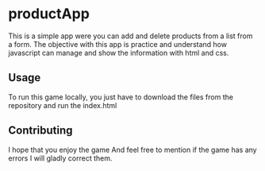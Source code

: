 # productApp

This is a simple app were you can add and delete products from a list from a form. The objective with this app is practice and understand how javascript can manage and show the information with html and css.

## Usage

To run this game locally, you just have to download the files from the repository and run the index.html
 
## Contributing

I hope that you enjoy the game And feel free to mention if the game has any errors I will gladly correct them.
